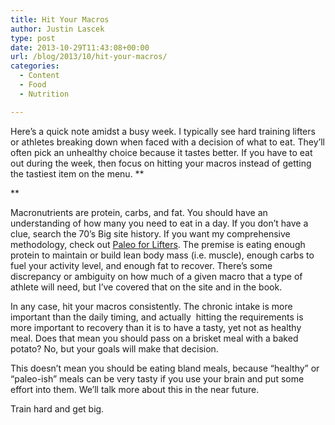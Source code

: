 ```yaml
---
title: Hit Your Macros
author: Justin Lascek
type: post
date: 2013-10-29T11:43:08+00:00
url: /blog/2013/10/hit-your-macros/
categories:
  - Content
  - Food
  - Nutrition

---
```

Here&#8217;s a quick note amidst a busy week. I typically see hard training lifters or athletes breaking down when faced with a decision of what to eat. They&#8217;ll often pick an unhealthy choice because it tastes better. If you have to eat out during the week, then focus on hitting your macros instead of getting the tastiest item on the menu. **
  
** 

Macronutrients are protein, carbs, and fat. You should have an understanding of how many you need to eat in a day. If you don&#8217;t have a clue, search the 70&#8217;s Big site history. If you want my comprehensive methodology, check out <a href="/books/pale-for-lifters/" target="_blank">Paleo for Lifters</a>. The premise is eating enough protein to maintain or build lean body mass (i.e. muscle), enough carbs to fuel your activity level, and enough fat to recover. There&#8217;s some discrepancy or ambiguity on how much of a given macro that a type of athlete will need, but I&#8217;ve covered that on the site and in the book.

In any case, hit your macros consistently. The chronic intake is more important than the daily timing, and actually  hitting the requirements is more important to recovery than it is to have a tasty, yet not as healthy meal. Does that mean you should pass on a brisket meal with a baked potato? No, but your goals will make that decision.

This doesn&#8217;t mean you should be eating bland meals, because &#8220;healthy&#8221; or &#8220;paleo-ish&#8221; meals can be very tasty if you use your brain and put some effort into them. We&#8217;ll talk more about this in the near future.

Train hard and get big.
